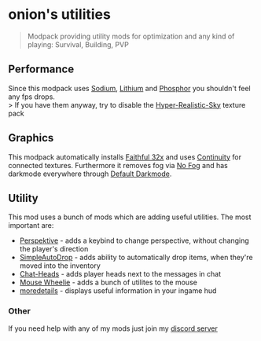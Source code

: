 # onion's utilities
> Modpack providing utility mods for optimization and any kind of playing: Survival, Building, PVP

## Performance
Since this modpack uses [Sodium](https://modrinth/mod/sodium), [Lithium](https://modrinth/mod/lithium) and [Phosphor](https://modrinth/mod/phosphor) you shouldn't feel any fps drops. 
<br> > If you have them anyway, try to disable the [Hyper-Realistic-Sky](https://modrinth.com/resourcepack/hyper-realistic-sky) texture pack

## Graphics
This modpack automatically installs [Faithful 32x](https://modrinth.com/resourcepack/faithful-32x) and 
uses [Continuity](https://modrinth.com/mod/continuity) for connected textures.
Furthermore it removes fog via [No Fog](https://modrinth.com/mod/no_fog) and has darkmode everywhere through [Default Darkmode](https://modrinth.com/resourcepack/default-dark-mode).

## Utility
This mod uses a bunch of mods which are adding useful utilities. The most important are:
- [Perspektive](https://modrinth.com/mod/perspektive) - adds a keybind to change perspective, without changing the player's direction
- [SimpleAutoDrop](https://modrinth.com/mod/autodrop) - adds ability to automatically drop items, when they're moved into the inventory
- [Chat-Heads](https://modrinth.com/mod/chat-heads) - adds player heads next to the messages in chat
- [Mouse Wheelie](https://modrinth.com/mod/mouse-wheelie) - adds a bunch of utilites to the mouse
- [moredetails](https://modrinth.com/mod/moredetails) - displays useful information in your ingame hud

### Other
If you need help with any of my mods just join my [discord server](https://nyon.dev/discord)
